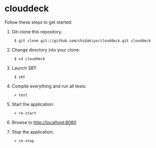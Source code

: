 clouddeck
====

Follow these steps to get started:

1. Git-clone this repository.

        $ git clone git://github.com/chidakiyo/clouddeck.git clouddeck

2. Change directory into your clone:

        $ cd clouddeck

3. Launch SBT:

        $ sbt

4. Compile everything and run all tests:

        > test

5. Start the application:

        > re-start

6. Browse to [http://localhost:8080](http://localhost:8080/)

7. Stop the application:

        > re-stop

